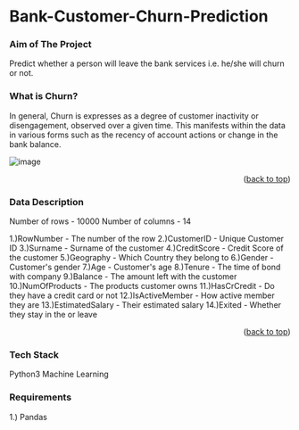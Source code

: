 # Bank-Customer-Churn-Prediction

### Aim of The Project
Predict whether a person will leave the bank services i.e. he/she will churn or not.

<p align="right"></p>


### What is Churn?
In general, Churn is expresses as a degree of customer inactivity or disengagement, observed over a given time. This manifests within the data in various forms such as the recency of account actions or change in the bank balance.

<p align="right"></p>

![image](https://user-images.githubusercontent.com/64835600/150102180-b6030b03-0787-440f-b4a7-8624a5b5b5fd.png)

<p align="right">(<a href="#top">back to top</a>)</p>

### Data Description

Number of rows - 10000
Number of columns - 14

 1.)RowNumber - The number of the row
 2.)CustomerID - Unique Customer ID
 3.)Surname - Surname of the customer
 4.)CreditScore - Credit Score of the customer
 5.)Geography - Which Country they belong to
 6.)Gender -  Customer's gender
 7.)Age - Customer's age
 8.)Tenure - The time of bond with company
 9.)Balance - The amount left with the customer
 10.)NumOfProducts - The products customer owns
 11.)HasCrCredit - Do they have a credit card or not
 12.)IsActiveMember - How active member they are
 13.)EstimatedSalary - Their estimated salary
 14.)Exited - Whether they stay in the or leave

<p align="right">(<a href="#top">back to top</a>)</p>



### Tech Stack
Python3
Machine Learning

<p align="right"></p>


### Requirements
 1.) Pandas
 
